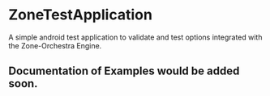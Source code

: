 # ZoneTestApplication
A simple android test application to validate and test options integrated with the Zone-Orchestra Engine.

## Documentation of Examples would be added soon.
